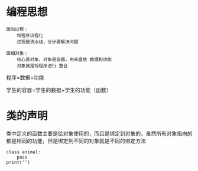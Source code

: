# 编程思想

```
面向过程：
    将程序流程化
    过程是流水线，分步骤解决问题

面相对象：
    核心是对象，对象是容器，用来盛放 数据和功能
    对象就是将程序进行 整合

```

程序=数据+功能

学生的容器=学生的数据+学生的功能（函数）

# 类的声明

类中定义的函数主要是给对象使用的，而且是绑定到对象的，虽然所有对象指向的都是相同的功能，但是绑定到不同的对象就是不同的绑定方法

```
class animal:
    pass
print('')

```

